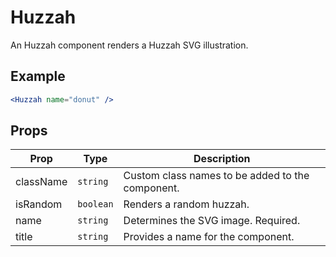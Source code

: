 # Huzzah

An Huzzah component renders a Huzzah SVG illustration.

## Example

```jsx
<Huzzah name="donut" />
```

## Props

| Prop      | Type      | Description                                      |
| --------- | --------- | ------------------------------------------------ |
| className | `string`  | Custom class names to be added to the component. |
| isRandom  | `boolean` | Renders a random huzzah.                         |
| name      | `string`  | Determines the SVG image. Required.              |
| title     | `string`  | Provides a name for the component.               |

